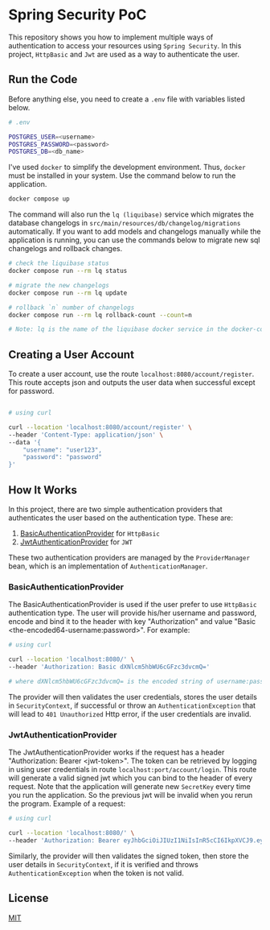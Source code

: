 # Spring Security PoC

This repository shows you how to implement multiple ways of authentication to access your resources using `Spring Security`. In this project, `HttpBasic` and `Jwt` are used as a way to authenticate the user.

## Run the Code

Before anything else, you need to create a `.env` file with variables listed below.

```bash
# .env

POSTGRES_USER=<username>
POSTGRES_PASSWORD=<password>
POSTGRES_DB=<db_name>
```

I've used `docker` to simplify the development environment. Thus, `docker` must be installed in your system. Use the command below to run the application.

```bash
docker compose up
```

The command will also run the `lq (liquibase)` service which migrates the database changelogs in `src/main/resources/db/changelog/migrations` automatically. If you want to add models and changelogs manually while the application is running, you can use the commands below to migrate new sql changelogs and rollback changes.

```bash
# check the liquibase status
docker compose run --rm lq status

# migrate the new changelogs
docker compose run --rm lq update

# rollback `n` number of changelogs
docker compose run --rm lq rollback-count --count=n

# Note: lq is the name of the liquibase docker service in the docker-compose.yml
```

## Creating a User Account

To create a user account, use the route `localhost:8080/account/register`. This route accepts json and outputs the user data when successful except for password.

```bash

# using curl

curl --location 'localhost:8080/account/register' \
--header 'Content-Type: application/json' \
--data '{
    "username": "user123",
    "password": "password"
}'
```

## How It Works

In this project, there are two simple authentication providers that authenticates the user based on the authentication type. These are:

1. [BasicAuthenticationProvider](https://github.com/lyndonn03/spring-sec-ap/blob/main/src/main/java/io/lpamintuan/spring_sec_ap/configs/authProviders/BasicAuthenticationProvider.java) for `HttpBasic`
2. [JwtAuthenticationProvider](https://github.com/lyndonn03/spring-sec-ap/blob/main/src/main/java/io/lpamintuan/spring_sec_ap/configs/authProviders/JwtAuthenticationProvider.java) for `JWT`

These two authentication providers are managed by the `ProviderManager` bean, which is an implementation of `AuthenticationManager`.

### BasicAuthenticationProvider

The BasicAuthenticationProvider is used if the user prefer to use `HttpBasic` authentication type. The user will provide his/her username and password, encode and bind it to the header with key "Authorization" and value "Basic \<the-encoded64-username:password>". For example:

```bash
# using curl

curl --location 'localhost:8080/' \
--header 'Authorization: Basic dXNlcm5hbWU6cGFzc3dvcmQ='

# where dXNlcm5hbWU6cGFzc3dvcmQ= is the encoded string of username:password in base64.
```

The provider will then validates the user credentials, stores the user details in `SecurityContext`, if successful or throw an `AuthenticationException` that will lead to `401 Unauthorized` Http error, if the user credentials are invalid.

### JwtAuthenticationProvider

The JwtAuthenticationProvider works if the request has a header "Authorization: Bearer \<jwt-token>". The token can be retrieved by logging in using user credentials in route `localhost:port/account/login`. This route will generate a valid signed jwt which you can bind to the header of every request. Note that the application will generate new `SecretKey` every time you run the application. So the previous jwt will be invalid when you rerun the program. Example of a request:

```bash
# using curl

curl --location 'localhost:8080/' \
--header 'Authorization: Bearer eyJhbGciOiJIUzI1NiIsInR5cCI6IkpXVCJ9.eyJzdWIiOiIxMjM0NTY3ODkwIiwibmFtZSI6IkpvaG4gRG9lIiwiaWF0IjoxNTE2MjM5MDIyfQ.SflKxwRJSMeKKF2QT4fwpMeJf36POk6yJV_adQssw5c='

```

Similarly, the provider will then validates the signed token, then store the user details in `SecurityContext`, if it is verified and throws `AuthenticationException` when the token is not valid.

## License

[MIT](https://choosealicense.com/licenses/mit/)
